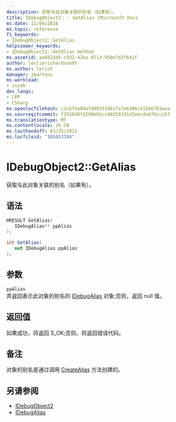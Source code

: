 ```yaml
---
description: 获取与此对象关联的别名（如果有）。
title: IDebugObject2：： GetAlias |Microsoft Docs
ms.date: 11/04/2016
ms.topic: reference
f1_keywords:
- IDebugObject2::GetAlias
helpviewer_keywords:
- IDebugObject2::GetAlias method
ms.assetid: aa6824d5-c932-42ba-8713-950e7d1fb42f
author: leslierichardson95
ms.author: lerich
manager: jmartens
ms.workload:
- vssdk
dev_langs:
- CPP
- CSharp
ms.openlocfilehash: c2cbf4a84af4001519617a7e6306c4139e763aea
ms.sourcegitcommit: f2916d8fd296b92cc402597d1d1eecda4f6cccbf
ms.translationtype: MT
ms.contentlocale: zh-CN
ms.lasthandoff: 03/25/2021
ms.locfileid: "105053784"
---
```

# <a name="idebugobject2getalias"></a>IDebugObject2::GetAlias
获取与此对象关联的别名（如果有）。

## <a name="syntax"></a>语法

```cpp
HRESULT GetAlias(
   IDebugAlias** ppAlias
);
```

```csharp
int GetAlias(
   out IDebugAlias ppAlias
);
```

## <a name="parameters"></a>参数
`ppAlias`\
弄返回表示此对象的别名的 [IDebugAlias](../../../extensibility/debugger/reference/idebugalias.md) 对象;否则，返回 null 值。

## <a name="return-value"></a>返回值
 如果成功，将返回 S_OK;否则，将返回错误代码。

## <a name="remarks"></a>备注
 对象的别名是通过调用 [CreateAlias](../../../extensibility/debugger/reference/idebugobject2-createalias.md) 方法创建的。

## <a name="see-also"></a>另请参阅
- [IDebugObject2](../../../extensibility/debugger/reference/idebugobject2.md)
- [IDebugAlias](../../../extensibility/debugger/reference/idebugalias.md)
